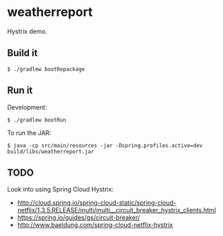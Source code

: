 # weatherreport

Hystrix demo.

## Build it

```
$ ./gradlew bootRepackage
```

## Run it

Development:

```
$ ./gradlew bootRun
```

To run the JAR:

```
$ java -cp src/main/resources -jar -Dspring.profiles.active=dev build/libs/weatherreport.jar
```

## TODO

Look into using Spring Cloud Hystrix:

- http://cloud.spring.io/spring-cloud-static/spring-cloud-netflix/1.3.5.RELEASE/multi/multi__circuit_breaker_hystrix_clients.html
- https://spring.io/guides/gs/circuit-breaker/
- http://www.baeldung.com/spring-cloud-netflix-hystrix
